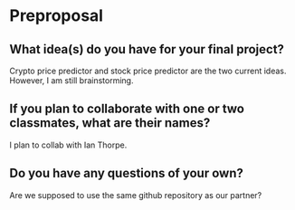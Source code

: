 # Preproposal

## What idea(s) do you have for your final project?

Crypto price predictor and stock price predictor are the two current ideas. However, I am still brainstorming. 

## If you plan to collaborate with one or two classmates, what are their names?

I plan to collab with Ian Thorpe.

## Do you have any questions of your own?

Are we supposed to use the same github repository as our partner?
